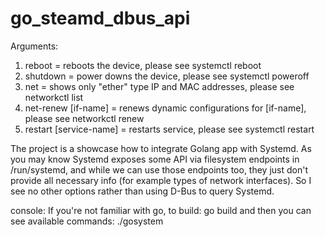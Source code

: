 # go_steamd_dbus_api

Arguments:
1. reboot = reboots the device, please see systemctl reboot
2. shutdown = power downs the device, please see systemctl poweroff
3. net = shows only "ether" type IP and MAC addresses, please see networkctl list
4. net-renew [if-name] = renews dynamic configurations for [if-name], please see networkctl renew
5. restart [service-name] = restarts service, please see systemctl restart

The project is a showcase how to integrate Golang app with Systemd.
As you may know Systemd exposes some API via filesystem endpoints in /run/systemd, and while we can use those endpoints too, 
they just don't provide all necessary info (for example types of network interfaces). So I see no other options rather than using D-Bus to query Systemd.

console:
If you're not familiar with go,
to build:
go build
and then you can see available commands:
./gosystem
